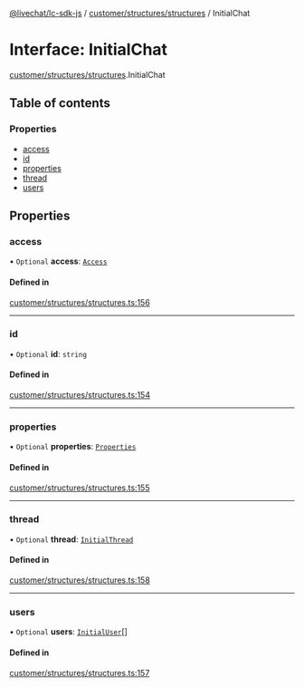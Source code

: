 [@livechat/lc-sdk-js](../README.md) / [customer/structures/structures](../modules/customer_structures_structures.md) / InitialChat

# Interface: InitialChat

[customer/structures/structures](../modules/customer_structures_structures.md).InitialChat

## Table of contents

### Properties

- [access](customer_structures_structures.InitialChat.md#access)
- [id](customer_structures_structures.InitialChat.md#id)
- [properties](customer_structures_structures.InitialChat.md#properties)
- [thread](customer_structures_structures.InitialChat.md#thread)
- [users](customer_structures_structures.InitialChat.md#users)

## Properties

### access

• `Optional` **access**: [`Access`](customer_structures_structures.Access.md)

#### Defined in

[customer/structures/structures.ts:156](https://github.com/livechat/lc-sdk-js/blob/a921f8a/src/customer/structures/structures.ts#L156)

___

### id

• `Optional` **id**: `string`

#### Defined in

[customer/structures/structures.ts:154](https://github.com/livechat/lc-sdk-js/blob/a921f8a/src/customer/structures/structures.ts#L154)

___

### properties

• `Optional` **properties**: [`Properties`](customer_structures_structures.Properties.md)

#### Defined in

[customer/structures/structures.ts:155](https://github.com/livechat/lc-sdk-js/blob/a921f8a/src/customer/structures/structures.ts#L155)

___

### thread

• `Optional` **thread**: [`InitialThread`](customer_structures_structures.InitialThread.md)

#### Defined in

[customer/structures/structures.ts:158](https://github.com/livechat/lc-sdk-js/blob/a921f8a/src/customer/structures/structures.ts#L158)

___

### users

• `Optional` **users**: [`InitialUser`](customer_structures_users.InitialUser.md)[]

#### Defined in

[customer/structures/structures.ts:157](https://github.com/livechat/lc-sdk-js/blob/a921f8a/src/customer/structures/structures.ts#L157)
